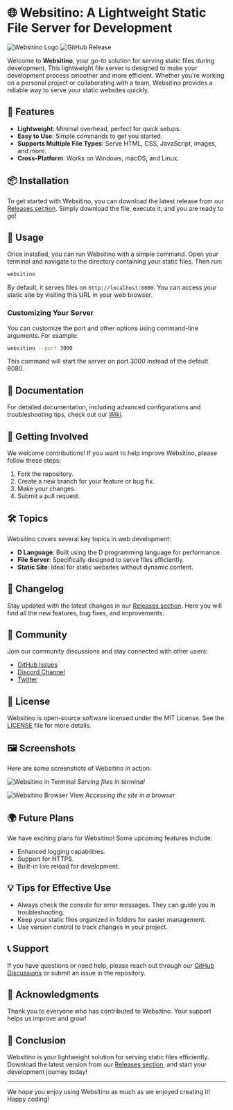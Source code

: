 # 🌐 Websitino: A Lightweight Static File Server for Development

![Websitino Logo](https://img.shields.io/badge/websitino-v1.0.0-blue.svg) ![GitHub Release](https://img.shields.io/badge/release-latest-brightgreen.svg)

Welcome to **Websitino**, your go-to solution for serving static files during development. This lightweight file server is designed to make your development process smoother and more efficient. Whether you're working on a personal project or collaborating with a team, Websitino provides a reliable way to serve your static websites quickly.

## 🚀 Features

- **Lightweight**: Minimal overhead, perfect for quick setups.
- **Easy to Use**: Simple commands to get you started.
- **Supports Multiple File Types**: Serve HTML, CSS, JavaScript, images, and more.
- **Cross-Platform**: Works on Windows, macOS, and Linux.

## 📦 Installation

To get started with Websitino, you can download the latest release from our [Releases section](https://github.com/NikolaMaricevic/websitino/releases). Simply download the file, execute it, and you are ready to go!

## 🔧 Usage

Once installed, you can run Websitino with a simple command. Open your terminal and navigate to the directory containing your static files. Then run:

```bash
websitino
```

By default, it serves files on `http://localhost:8080`. You can access your static site by visiting this URL in your web browser.

### Customizing Your Server

You can customize the port and other options using command-line arguments. For example:

```bash
websitino --port 3000
```

This command will start the server on port 3000 instead of the default 8080.

## 📄 Documentation

For detailed documentation, including advanced configurations and troubleshooting tips, check out our [Wiki](https://github.com/NikolaMaricevic/websitino/wiki).

## 🎉 Getting Involved

We welcome contributions! If you want to help improve Websitino, please follow these steps:

1. Fork the repository.
2. Create a new branch for your feature or bug fix.
3. Make your changes.
4. Submit a pull request.

## 🛠️ Topics

Websitino covers several key topics in web development:

- **D Language**: Built using the D programming language for performance.
- **File Server**: Specifically designed to serve files efficiently.
- **Static Site**: Ideal for static websites without dynamic content.

## 📅 Changelog

Stay updated with the latest changes in our [Releases section](https://github.com/NikolaMaricevic/websitino/releases). Here you will find all the new features, bug fixes, and improvements.

## 💬 Community

Join our community discussions and stay connected with other users:

- [GitHub Issues](https://github.com/NikolaMaricevic/websitino/issues)
- [Discord Channel](https://discord.gg/websitino)
- [Twitter](https://twitter.com/websitino)

## 📝 License

Websitino is open-source software licensed under the MIT License. See the [LICENSE](https://github.com/NikolaMaricevic/websitino/blob/main/LICENSE) file for more details.

## 🖼️ Screenshots

Here are some screenshots of Websitino in action:

![Websitino in Terminal](https://example.com/websitino-terminal.png)
*Serving files in terminal*

![Websitino Browser View](https://example.com/websitino-browser.png)
*Accessing the site in a browser*

## 🌍 Future Plans

We have exciting plans for Websitino! Some upcoming features include:

- Enhanced logging capabilities.
- Support for HTTPS.
- Built-in live reload for development.

## 💡 Tips for Effective Use

- Always check the console for error messages. They can guide you in troubleshooting.
- Keep your static files organized in folders for easier management.
- Use version control to track changes in your project.

## 📞 Support

If you have questions or need help, please reach out through our [GitHub Discussions](https://github.com/NikolaMaricevic/websitino/discussions) or submit an issue in the repository.

## 🎊 Acknowledgments

Thank you to everyone who has contributed to Websitino. Your support helps us improve and grow!

## 🌟 Conclusion

Websitino is your lightweight solution for serving static files efficiently. Download the latest version from our [Releases section](https://github.com/NikolaMaricevic/websitino/releases), and start your development journey today!

--- 

We hope you enjoy using Websitino as much as we enjoyed creating it! Happy coding!